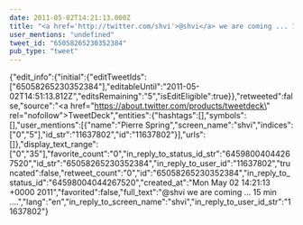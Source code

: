 ```yaml
---
date: 2011-05-02T14:21:13.000Z
title: "<a href='http://twitter.com/shvi'>@shvi</a> we are coming ... 15 min ....″"
user_mentions: "undefined"
tweet_id: "65058265230352384"
pub_type: "tweet"
---
```

{"edit_info":{"initial":{"editTweetIds":["65058265230352384"],"editableUntil":"2011-05-02T14:51:13.812Z","editsRemaining":"5","isEditEligible":true}},"retweeted":false,"source":"<a href=\"https://about.twitter.com/products/tweetdeck\" rel=\"nofollow\">TweetDeck</a>","entities":{"hashtags":[],"symbols":[],"user_mentions":[{"name":"Pierre Spring","screen_name":"shvi","indices":["0","5"],"id_str":"11637802","id":"11637802"}],"urls":[]},"display_text_range":["0","35"],"favorite_count":"0","in_reply_to_status_id_str":"64598004044267520","id_str":"65058265230352384","in_reply_to_user_id":"11637802","truncated":false,"retweet_count":"0","id":"65058265230352384","in_reply_to_status_id":"64598004044267520","created_at":"Mon May 02 14:21:13 +0000 2011","favorited":false,"full_text":"@shvi we are coming ... 15 min ....","lang":"en","in_reply_to_screen_name":"shvi","in_reply_to_user_id_str":"11637802"}
